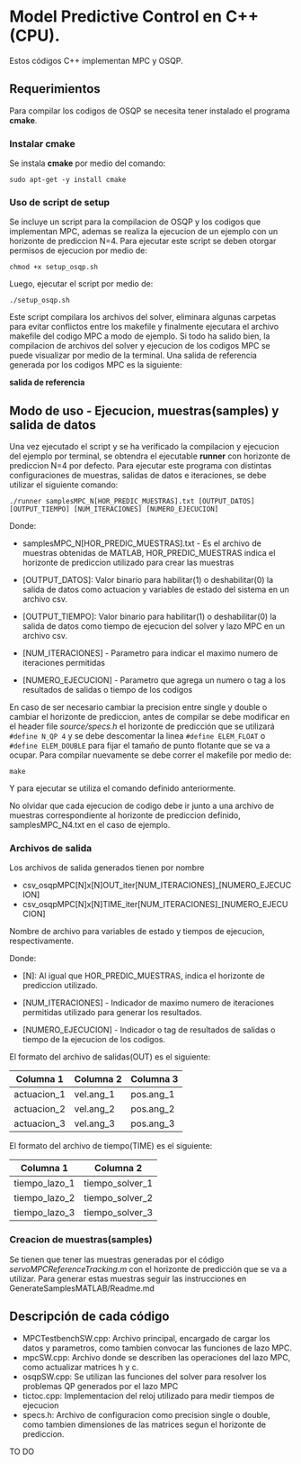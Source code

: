 # Model Predictive Control en C++ (CPU). 

Estos códigos C++ implementan MPC y OSQP.

## Requerimientos

Para compilar los codigos de OSQP se necesita tener instalado el programa **cmake**.

### Instalar cmake

Se instala **cmake** por medio del comando:

  `sudo apt-get -y install cmake`
  
### Uso de script de setup

Se incluye un script para la compilacion de OSQP y los codigos que implementan MPC, ademas se realiza la ejecucion de un ejemplo con un horizonte de prediccion N=4. Para ejecutar este script se deben otorgar permisos de ejecucion por medio de:

  `chmod +x setup_osqp.sh`
  
Luego, ejecutar el script por medio de:

  `./setup_osqp.sh`

Este script compilara los archivos del solver, eliminara algunas carpetas para evitar conflictos entre los makefile y finalmente ejecutara el archivo makefile del codigo MPC a modo de ejemplo. Si todo ha salido bien, la compilacion de archivos del solver y ejecucion de los codigos MPC se puede visualizar por medio de la terminal. Una salida de referencia generada por los codigos MPC es la siguiente:

**salida de referencia**

## Modo de uso - Ejecucion, muestras(samples) y salida de datos

Una vez ejecutado el script y se ha verificado la compilacion y ejecucion del ejemplo por terminal, se obtendra el ejecutable **runner** con horizonte de prediccion N=4 por defecto. Para ejecutar este programa con distintas configuraciones de muestras, salidas de datos e iteraciones, se debe utilizar el siguiente comando:

  `./runner samplesMPC_N[HOR_PREDIC_MUESTRAS].txt [OUTPUT_DATOS] [OUTPUT_TIEMPO] [NUM_ITERACIONES] [NUMERO_EJECUCION]`

Donde:

- samplesMPC_N[HOR_PREDIC_MUESTRAS].txt - Es el archivo de muestras obtenidas de MATLAB, HOR_PREDIC_MUESTRAS indica el horizonte de prediccion utilizado para crear las muestras

- [OUTPUT_DATOS]: Valor binario para habilitar(1) o deshabilitar(0) la salida de datos como actuacion y variables de estado del sistema en un archivo csv.

- [OUTPUT_TIEMPO]: Valor binario para habilitar(1) o deshabilitar(0) la salida de datos como tiempo de ejecucion del solver y lazo MPC en un archivo csv.

- [NUM_ITERACIONES] - Parametro para indicar el maximo numero de iteraciones permitidas

- [NUMERO_EJECUCION] - Parametro que agrega un numero o tag a los resultados de salidas o tiempo de los codigos

En caso de ser necesario cambiar la precision entre single y double o cambiar el horizonte de prediccion, antes de compilar se debe modificar en el header file *source/specs.h* el horizonte de predicción que se utilizará `#define N_QP 4` y se debe descomentar la linea `#define ELEM_FLOAT` o `#define ELEM_DOUBLE` para fijar el tamaño de punto flotante que se va a ocupar. Para compilar nuevamente se debe correr el makefile por medio de:

 `make`
 
Y para ejecutar se utiliza el comando definido anteriormente.
 
No olvidar que cada ejecucion de codigo debe ir junto a una archivo de muestras correspondiente al horizonte de prediccion definido, samplesMPC_N4.txt en el caso de ejemplo.

### Archivos de salida

Los archivos de salida generados tienen por nombre 

- csv_osqpMPC[N]x[N]OUT_iter[NUM_ITERACIONES]_[NUMERO_EJECUCION]
- csv_osqpMPC[N]x[N]TIME_iter[NUM_ITERACIONES]_[NUMERO_EJECUCION]

Nombre de archivo para variables de estado y tiempos de ejecucion, respectivamente.
 
Donde: 

- [N]: Al igual que HOR_PREDIC_MUESTRAS, indica el horizonte de prediccion utilizado.

- [NUM_ITERACIONES] - Indicador de maximo numero de iteraciones permitidas utilizado para generar los resultados.

- [NUMERO_EJECUCION] - Indicador o tag de resultados de salidas o tiempo de la ejecucion de los codigos.

El formato del archivo de salidas(OUT) es el siguiente:

| Columna 1 | Columna 2 | Columna 3 |
| ------------- | ------------- | ------------- |
| actuacion_1  | vel.ang_1  | pos.ang_1 |
| actuacion_2  | vel.ang_2  | pos.ang_2 |
| actuacion_3  | vel.ang_3  | pos.ang_3 |

El formato del archivo de tiempo(TIME) es el siguiente:

| Columna 1 | Columna 2 |
| ------------- | ------------- |
| tiempo_lazo_1  | tiempo_solver_1  |
| tiempo_lazo_2  | tiempo_solver_2  |
| tiempo_lazo_3  | tiempo_solver_3  |

### Creacion de muestras(samples)

Se tienen que tener las muestras generadas por el código *servoMPCReferenceTracking.m* con el horizonte de predicción que se va a utilizar. Para generar estas muestras seguir las instrucciones en GenerateSamplesMATLAB/Readme.md

## Descripción de cada código

- MPCTestbenchSW.cpp: Archivo principal, encargado de cargar los datos y parametros, como tambien convocar las funciones de lazo MPC.
- mpcSW.cpp: Archivo donde se describen las operaciones del lazo MPC, como actualizar matrices h y c.
- osqpSW.cpp: Se utilizan las funciones del solver para resolver los problemas QP generados por el lazo MPC
- tictoc.cpp: Implementacion del reloj utilizado para medir tiempos de ejecucion
- specs.h: Archivo de configuracion como precision single o double, como tambien dimensiones de las matrices segun el horizonte de prediccion.

TO DO
<!---
+ *ABcal.m*
  - Calcula las matrices Acal y Bcal.
+ *cgrad.m*
  - Implementación 'Conjugate Gradient' para resolver sistemas de ecuaciones lineales.
+ *controlMPC.m*
  - Implementación de 'Model Predictive Control' para controlar un proceso.
+ *myChol.m*
  - Implementación 'Cholesky Decomposition' para resolver sistemas de ecuaciones lineales.
+ *myMinres.m*
  - Implementación 'Minimal Residual Method' para resolver sistemas de ecuaciones lineales.
+ *pdip.m*
  - Implementación de 'Primal Dual Interior Point' para resolver problemas de programación quadrática (QP).
+ *servoMPCReferenceTracking.m*
  - Código que simula el funcionamiento y control de un servo motor utilizando MPC.
+ *setup_mpc.m* 
  - Configuración inicial de MPC.
+ *stationaryStateValues* 
   - Calcula los valores en estado estacionario para las variables *x* y *u*.
+ *writeLSSamples.m* 
  - Genera un archivo .txt con las entradas y salidas esperadas para linear solvers.
+ *writeMPCSamples.m* 
  - Genera un archivo .txt con las entradas y salidas esperadas para PDIP.
+ *writePDIPSamples.m*
  - Genera un archivo .txt con las entradas y salidas esperadas para MPC.}

-->
